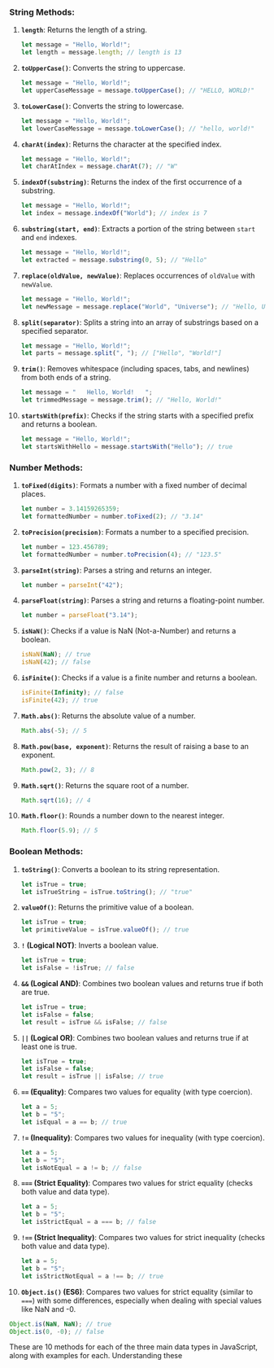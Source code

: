 ### String Methods:

1. **`length`**: Returns the length of a string.

   ```javascript
   let message = "Hello, World!";
   let length = message.length; // length is 13
   ```

2. **`toUpperCase()`**: Converts the string to uppercase.

   ```javascript
   let message = "Hello, World!";
   let upperCaseMessage = message.toUpperCase(); // "HELLO, WORLD!"
   ```

3. **`toLowerCase()`**: Converts the string to lowercase.

   ```javascript
   let message = "Hello, World!";
   let lowerCaseMessage = message.toLowerCase(); // "hello, world!"
   ```

4. **`charAt(index)`**: Returns the character at the specified index.

   ```javascript
   let message = "Hello, World!";
   let charAtIndex = message.charAt(7); // "W"
   ```

5. **`indexOf(substring)`**: Returns the index of the first occurrence of a substring.

   ```javascript
   let message = "Hello, World!";
   let index = message.indexOf("World"); // index is 7
   ```

6. **`substring(start, end)`**: Extracts a portion of the string between `start` and `end` indexes.

   ```javascript
   let message = "Hello, World!";
   let extracted = message.substring(0, 5); // "Hello"
   ```

7. **`replace(oldValue, newValue)`**: Replaces occurrences of `oldValue` with `newValue`.

   ```javascript
   let message = "Hello, World!";
   let newMessage = message.replace("World", "Universe"); // "Hello, Universe!"
   ```

8. **`split(separator)`**: Splits a string into an array of substrings based on a specified separator.

   ```javascript
   let message = "Hello, World!";
   let parts = message.split(", "); // ["Hello", "World!"]
   ```

9. **`trim()`**: Removes whitespace (including spaces, tabs, and newlines) from both ends of a string.

   ```javascript
   let message = "   Hello, World!   ";
   let trimmedMessage = message.trim(); // "Hello, World!"
   ```

10. **`startsWith(prefix)`**: Checks if the string starts with a specified prefix and returns a boolean.

    ```javascript
    let message = "Hello, World!";
    let startsWithHello = message.startsWith("Hello"); // true
    ```

### Number Methods:

1. **`toFixed(digits)`**: Formats a number with a fixed number of decimal places.

   ```javascript
   let number = 3.14159265359;
   let formattedNumber = number.toFixed(2); // "3.14"
   ```

2. **`toPrecision(precision)`**: Formats a number to a specified precision.

   ```javascript
   let number = 123.456789;
   let formattedNumber = number.toPrecision(4); // "123.5"
   ```

3. **`parseInt(string)`**: Parses a string and returns an integer.

   ```javascript
   let number = parseInt("42");
   ```

4. **`parseFloat(string)`**: Parses a string and returns a floating-point number.

   ```javascript
   let number = parseFloat("3.14");
   ```

5. **`isNaN()`**: Checks if a value is NaN (Not-a-Number) and returns a boolean.

   ```javascript
   isNaN(NaN); // true
   isNaN(42); // false
   ```

6. **`isFinite()`**: Checks if a value is a finite number and returns a boolean.

   ```javascript
   isFinite(Infinity); // false
   isFinite(42); // true
   ```

7. **`Math.abs()`**: Returns the absolute value of a number.

   ```javascript
   Math.abs(-5); // 5
   ```

8. **`Math.pow(base, exponent)`**: Returns the result of raising a base to an exponent.

   ```javascript
   Math.pow(2, 3); // 8
   ```

9. **`Math.sqrt()`**: Returns the square root of a number.

   ```javascript
   Math.sqrt(16); // 4
   ```

10. **`Math.floor()`**: Rounds a number down to the nearest integer.

    ```javascript
    Math.floor(5.9); // 5
    ```

### Boolean Methods:

1. **`toString()`**: Converts a boolean to its string representation.

   ```javascript
   let isTrue = true;
   let isTrueString = isTrue.toString(); // "true"
   ```

2. **`valueOf()`**: Returns the primitive value of a boolean.

   ```javascript
   let isTrue = true;
   let primitiveValue = isTrue.valueOf(); // true
   ```

3. **`!` (Logical NOT)**: Inverts a boolean value.

   ```javascript
   let isTrue = true;
   let isFalse = !isTrue; // false
   ```

4. **`&&` (Logical AND)**: Combines two boolean values and returns true if both are true.

   ```javascript
   let isTrue = true;
   let isFalse = false;
   let result = isTrue && isFalse; // false
   ```

5. **`||` (Logical OR)**: Combines two boolean values and returns true if at least one is true.

   ```javascript
   let isTrue = true;
   let isFalse = false;
   let result = isTrue || isFalse; // true
   ```

6. **`==` (Equality)**: Compares two values for equality (with type coercion).

   ```javascript
   let a = 5;
   let b = "5";
   let isEqual = a == b; // true
   ```

7. **`!=` (Inequality)**: Compares two values for inequality (with type coercion).

   ```javascript
   let a = 5;
   let b = "5";
   let isNotEqual = a != b; // false
   ```

8. **`===` (Strict Equality)**: Compares two values for strict equality (checks both value and data type).

   ```javascript
   let a = 5;
   let b = "5";
   let isStrictEqual = a === b; // false
   ```

9. **`!==` (Strict Inequality)**: Compares two values for strict inequality (checks both value and data type).

   ```javascript
   let a = 5;
   let b = "5";
   let isStrictNotEqual = a !== b; // true
   ```

10. **`Object.is()` (ES6)**: Compares two values for strict equality (similar to `===`) with some differences, especially when dealing with special values like NaN and -0.

   ```javascript
   Object.is(NaN, NaN); // true
   Object.is(0, -0); // false
   ```

These are 10 methods for each of the three main data types in JavaScript, along with examples for each. Understanding these